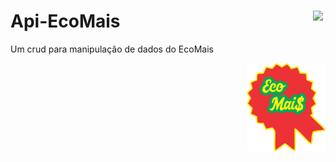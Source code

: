 # Api-EcoMais <a href='https://github.com/marcio1002/CrudEcoMais'><img src='https://simpleicons.org/icons/github.svg?color=#181717&style=flat-square' width=4% align='right'/></a>

Um crud para manipulação de dados  do EcoMais
<div align="right">
    <a href='https://raw.githubusercontent.com/marcio1002/CrudEcoMais/master/icon-ecomais/ecomais.ico?token=AMDTLI32U63DRX3MYXR6W2C6RIEDC'>
        <img width="25%" src="./icon-ecomais/ecomais.png"/>
    </a>
</div>